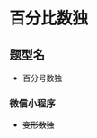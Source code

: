 # 百分比数独
<!-- START doctoc generated TOC please keep comment here to allow auto update -->
<!-- DON'T EDIT THIS SECTION, INSTEAD RE-RUN doctoc TO UPDATE -->

<!-- END doctoc generated TOC please keep comment here to allow auto update -->

## 题型名

- 百分号数独

### 微信小程序

- ~~变形数独~~
